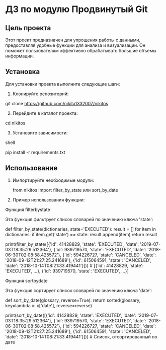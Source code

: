 # ДЗ по модулю Продвинутый Git
## Цель проекта
Этот проект предназначен для упрощения работы с данными, предоставляя удобные функции для анализа и визуализации. Он поможет пользователям эффективно обрабатывать большие объемы информации.
## Установка
Для установки проекта выполните следующие шаги:

1. Клонируйте репозиторий:

  git clone https://github.com/nikita1332007/nikitos

2. Перейдите в каталог проекта:
   
  cd nikitos

3. Установите зависимости:
   
  shell

  pip install -r requirements.txt

## Использование
1. Импортируйте необходимые модули:

   from nikitos import filter_by_state или sort_by_date

2. Пример использования функции:

Функция filterbystate

Эта функция фильтрует список словарей по значению ключа 'state':

def filter_by_state(dictionaries, state='EXECUTED'):
    result = []
    for item in dictionaries:
        if item.get('state') == state:
            result.append(item)
    return result


print(filter_by_state([{'id': 41428829, 'state': 'EXECUTED', 'date': '2019-07-03T18:35:29.512364'}, {'id': 939719570, 'state': 'EXECUTED', 'date': '2018-06-30T02:08:58.425572'}, {'id': 594226727, 'state': 'CANCELED', 'date': '2018-09-12T21:27:25.241689'}, {'id': 615064591, 'state': 'CANCELED', 'date': '2018-10-14T08:21:33.419441'}]))  # [{'id': 41428829, 'state': 'EXECUTED', ...}, {'id': 939719570, 'state': 'EXECUTED', ...}]

Функция sortbydate

Эта функция сортирует список словарей по значению ключа 'date':

def sort_by_date(glossary, reverse=True):
    return sorted(glossary, key=lambda x: x['date'], reverse=reverse)


print(sort_by_date([{'id': 41428829, 'state': 'EXECUTED', 'date': '2019-07-03T18:35:29.512364'}, {'id': 939719570, 'state': 'EXECUTED', 'date': '2018-06-30T02:08:58.425572'}, {'id': 594226727, 'state': 'CANCELED', 'date': '2018-09-12T21:27:25.241689'}, {'id': 615064591, 'state': 'CANCELED', 'date': '2018-10-14T08:21:33.419441'}]))  # Список, отсортированный по дате

   

